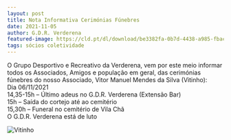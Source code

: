 ```yaml
---
layout: post
title: Nota Informativa Cerimónias Fúnebres
date: 2021-11-05
author: G.D.R. Verderena
featured-image: https://cld.pt/dl/download/be3382fa-0b7d-4438-a985-fbac19e21fe3/Funeral_Vitinho_page-0001.jpg?size=xl&crop=false&format=jpeg
tags: sócios coletividade
---
```


O Grupo Desportivo e Recreativo da Verderena, vem por este meio informar todos os Associados, Amigos e população em geral, das cerimónias fúnebres do nosso Associado, Vitor Manuel Mendes da Silva (Vitinho):
<br>Dia 06/11/2021
<br>14,35-15h – Último adeus no G.D.R. Verderena (Extensão Bar)
<br>15h – Saída do cortejo até ao cemitério
<br>15,30h – Funeral no cemitério de Vila Chã
<br>O G.D.R. Verderena está de luto
  
![Vitinho](https://cld.pt/dl/download/be3382fa-0b7d-4438-a985-fbac19e21fe3/Funeral_Vitinho_page-0001.jpg?size=xl&crop=false&format=jpeg)
